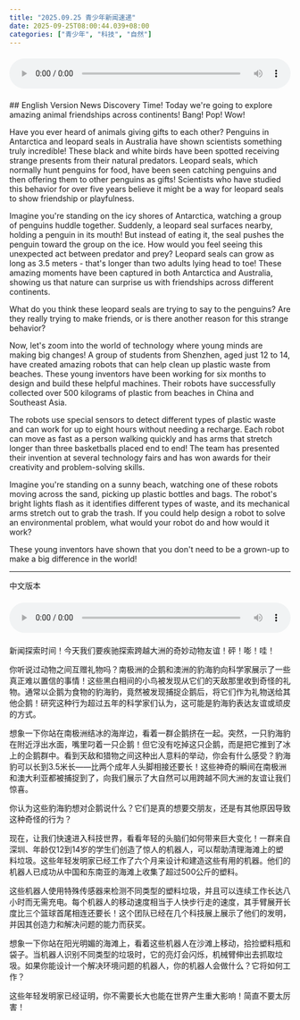 ```yaml
---
title: "2025.09.25 青少年新闻速递"
date: 2025-09-25T08:00:44.039+08:00
categories: ["青少年", "科技", "自然"]
---
```

<audio controls style="width: 100%; max-width: 900px; margin: 1.5em 0; display: block;">
<source src="/mp3/teen_news/20250925.en.wav" type="audio/wav">
</audio>
## English Version
News Discovery Time! Today we're going to explore amazing animal friendships across continents! Bang! Pop! Wow!

Have you ever heard of animals giving gifts to each other? Penguins in Antarctica and leopard seals in Australia have shown scientists something truly incredible! These black and white birds have been spotted receiving strange presents from their natural predators. Leopard seals, which normally hunt penguins for food, have been seen catching penguins and then offering them to other penguins as gifts! Scientists who have studied this behavior for over five years believe it might be a way for leopard seals to show friendship or playfulness.

Imagine you're standing on the icy shores of Antarctica, watching a group of penguins huddle together. Suddenly, a leopard seal surfaces nearby, holding a penguin in its mouth! But instead of eating it, the seal pushes the penguin toward the group on the ice. How would you feel seeing this unexpected act between predator and prey? Leopard seals can grow as long as 3.5 meters - that's longer than two adults lying head to toe! These amazing moments have been captured in both Antarctica and Australia, showing us that nature can surprise us with friendships across different continents.

What do you think these leopard seals are trying to say to the penguins? Are they really trying to make friends, or is there another reason for this strange behavior?

Now, let's zoom into the world of technology where young minds are making big changes! A group of students from Shenzhen, aged just 12 to 14, have created amazing robots that can help clean up plastic waste from beaches. These young inventors have been working for six months to design and build these helpful machines. Their robots have successfully collected over 500 kilograms of plastic from beaches in China and Southeast Asia.

The robots use special sensors to detect different types of plastic waste and can work for up to eight hours without needing a recharge. Each robot can move as fast as a person walking quickly and has arms that stretch longer than three basketballs placed end to end! The team has presented their invention at several technology fairs and has won awards for their creativity and problem-solving skills.

Imagine you're standing on a sunny beach, watching one of these robots moving across the sand, picking up plastic bottles and bags. The robot's bright lights flash as it identifies different types of waste, and its mechanical arms stretch out to grab the trash. If you could help design a robot to solve an environmental problem, what would your robot do and how would it work?

These young inventors have shown that you don't need to be a grown-up to make a big difference in the world!

---
中文版本
<audio controls style="width: 100%; max-width: 900px; margin: 1.5em 0; display: block;">
    <source src="/mp3/teen_news/20250925.cn.wav"
  type="audio/wav">
  </audio>
新闻探索时间！今天我们要疾驰探索跨越大洲的奇妙动物友谊！砰！嘭！哇！

你听说过动物之间互赠礼物吗？南极洲的企鹅和澳洲的豹海豹向科学家展示了一些真正难以置信的事情！这些黑白相间的小鸟被发现从它们的天敌那里收到奇怪的礼物。通常以企鹅为食物的豹海豹，竟然被发现捕捉企鹅后，将它们作为礼物送给其他企鹅！研究这种行为超过五年的科学家们认为，这可能是豹海豹表达友谊或顽皮的方式。

想象一下你站在南极洲结冰的海岸边，看着一群企鹅挤在一起。突然，一只豹海豹在附近浮出水面，嘴里叼着一只企鹅！但它没有吃掉这只企鹅，而是把它推到了冰上的企鹅群中。看到天敌和猎物之间这种出人意料的举动，你会有什么感受？豹海豹可以长到3.5米长——比两个成年人头脚相接还要长！这些神奇的瞬间在南极洲和澳大利亚都被捕捉到了，向我们展示了大自然可以用跨越不同大洲的友谊让我们惊喜。

你认为这些豹海豹想对企鹅说什么？它们是真的想要交朋友，还是有其他原因导致这种奇怪的行为？

现在，让我们快速进入科技世界，看看年轻的头脑们如何带来巨大变化！一群来自深圳、年龄仅12到14岁的学生们创造了惊人的机器人，可以帮助清理海滩上的塑料垃圾。这些年轻发明家已经工作了六个月来设计和建造这些有用的机器。他们的机器人已成功从中国和东南亚的海滩上收集了超过500公斤的塑料。

这些机器人使用特殊传感器来检测不同类型的塑料垃圾，并且可以连续工作长达八小时而无需充电。每个机器人的移动速度相当于人快步行走的速度，其手臂展开长度比三个篮球首尾相连还要长！这个团队已经在几个科技展上展示了他们的发明，并因其创造力和解决问题的能力而获奖。

想象一下你站在阳光明媚的海滩上，看着这些机器人在沙滩上移动，拾捡塑料瓶和袋子。当机器人识别不同类型的垃圾时，它的亮灯会闪烁，机械臂伸出去抓取垃圾。如果你能设计一个解决环境问题的机器人，你的机器人会做什么？它将如何工作？

这些年轻发明家已经证明，你不需要长大也能在世界产生重大影响！简直不要太厉害！